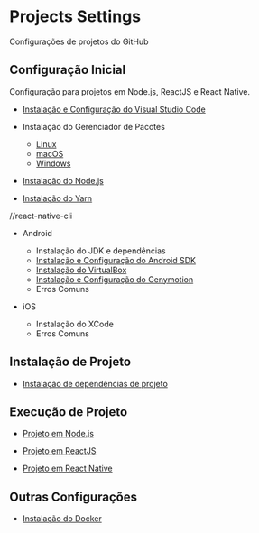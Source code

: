 # Projects Settings

Configurações de projetos do GitHub

## Configuração Inicial

Configuração para projetos em Node.js, ReactJS e React Native.

- [Instalação e Configuração do Visual Studio Code](code-editor/visual-studio-code/visual-studio-code.md)

- Instalação do Gerenciador de Pacotes

  - [Linux](package-manager/curl.md)
  - [macOS](package-manager/homebrew.md)
  - [Windows](package-manager/chocolatey.md)

- [Instalação do Node.js](nodejs/nodejs.md)

- [Instalação do Yarn](nodejs/package-manager/yarn.md)

//react-native-cli

- Android

  - Instalação do JDK e dependências
  - [Instalação e Configuração do Android SDK](sdk/android-sdk.md)
  - [Instalação do VirtualBox](virtualization/virtualbox.md)
  - [Instalação e Configuração do Genymotion](virtualization/genymotion.md)
  - Erros Comuns

- iOS

  - Instalação do XCode
  - Erros Comuns

## Instalação de Projeto

- [Instalação de dependências de projeto](nodejs/nodejs.md)

## Execução de Projeto

- [Projeto em Node.js](nodejs/nodejs.md)

- [Projeto em ReactJS](nodejs/libs/create-react-app.md)

- [Projeto em React Native](nodejs/libs/react-native-cli.md)

## Outras Configurações

- [Instalação do Docker](virtualization/docker/docker.md)
